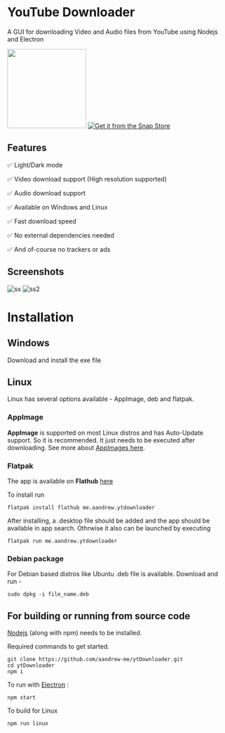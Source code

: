 # YouTube Downloader
A GUI for downloading Video and Audio files from YouTube using Nodejs and Electron


<a href="https://flathub.org/apps/details/me.aandrew.ytdownloader"><img src="https://flathub.org/assets/badges/flathub-badge-en.svg" style="width:180px;"></a>
[![Get it from the Snap Store](https://snapcraft.io/static/images/badges/en/snap-store-black.svg)](https://snapcraft.io/ytdownloader)


## Features

✅ Light/Dark mode

✅ Video download support (High resolution supported)

✅ Audio download support

✅ Available on Windows and Linux

✅ Fast download speed

✅ No external dependencies needed

✅ And of-course no trackers or ads

## Screenshots

![ss](https://user-images.githubusercontent.com/66430340/181747909-f16e30dc-a7c3-40cb-876b-54f0ea8d4e42.jpg)
![ss2](https://user-images.githubusercontent.com/66430340/181747920-4df80914-278f-4350-9328-015e9e0bcf16.jpg)


# Installation

## Windows
Download and install the exe file

## Linux

Linux has several options available - AppImage, deb and flatpak.

### AppImage
**AppImage** is supported on most Linux distros and has Auto-Update support. So it is recommended.
It just needs to be executed after downloading. See more about [AppImages here](https://appimage.org/).

### Flatpak
The app is available on **Flathub** [here](https://flathub.org/apps/details/me.aandrew.ytdownloader)

To install run 
```
flatpak install flathub me.aandrew.ytdownloader
```
After installing, a .desktop file should be added and the app should be available in app search.
Othrwise it also can be launched by executing
```
flatpak run me.aandrew.ytdownloader
```

### Debian package
For Debian based distros like Ubuntu .deb file is available. Download and run -
```
sudo dpkg -i file_name.deb
```

## For building or running from source code

[Nodejs](https://nodejs.org/) (along with npm) needs to be installed.

Required commands to get started.
```
git clone https://github.com/aandrew-me/ytDownloader.git
cd ytDownloader
npm i
```

To run with [Electron](https://www.electronjs.org/) :
```
npm start
```
To build for Linux
```
npm run linux
```